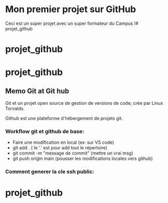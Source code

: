 # Mon premier projet sur GitHub
Ceci est un super projet avec un super formateur du Campus !# projet_github
# projet_github
# projet_github

## Memo Git at Git hub
Git et un projet open source de gestion de versions de code; crée par Linux Torvalds.

Github est une plateforme d'hébergement de projets git.

### Workflow git et github de base:
- Faire une modification en local (ex: sur VS code)
- git add .  ( le '.' est pour add tout le répertoire)
- git commit -m "message de commit" (mettre un vrai msg)
- git push origin main (pousser les modifications locales vers github)

### Comment generer la cle ssh public:
# projet_github
